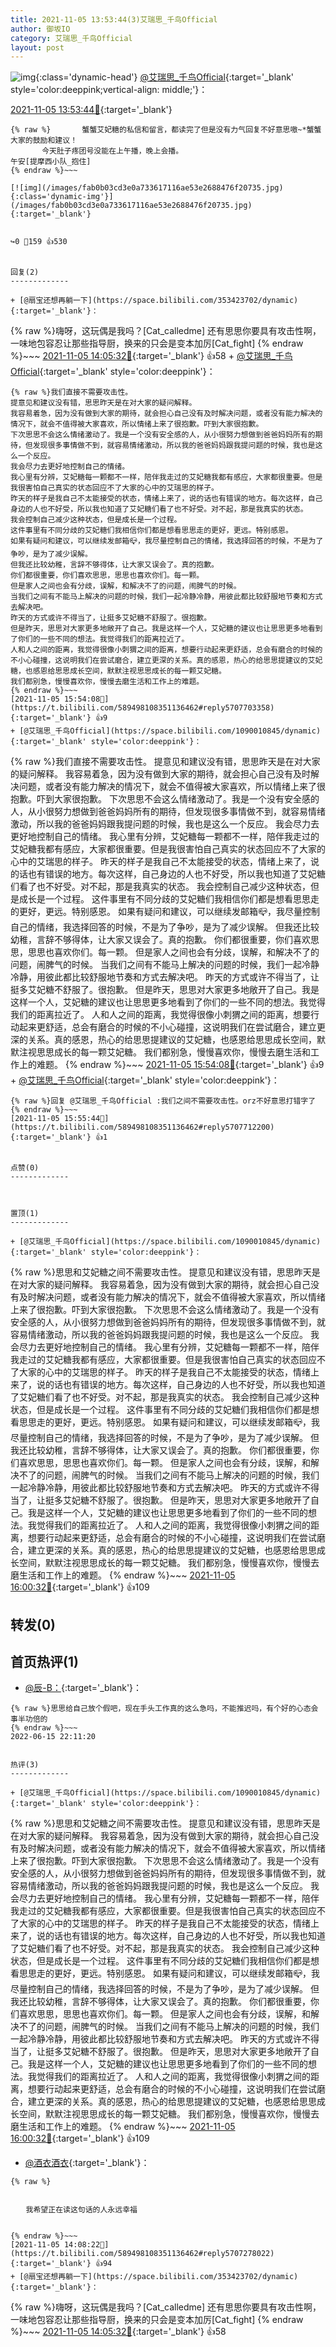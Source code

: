 ```yaml
---
title: 2021-11-05 13:53:44(3)艾瑞思_千鸟Official
author: 御坂IO
category: 艾瑞思_千鸟Official
layout: post
---
```


![img](/images/7e08840c56f251de28bdf766b647bd5fe9a5d50a.jpg){:class='dynamic-head'}
[@艾瑞思_千鸟Official](https://space.bilibili.com/1090010845/dynamic){:target='_blank' style='color:deeppink;vertical-align: middle;'}：

[2021-11-05 13:53:44🔗](https://t.bilibili.com/589498108351136462){:target='_blank'}

~~~
{% raw %}       蟹蟹艾妃糖的私信和留言，都读完了但是没有力气回复不好意思嗷~*蟹蟹大家的鼓励和建议！
       今天肚子疼团号没能在上午播，晚上会播。
午安[提摩西小队_抱住]
{% endraw %}~~~

[![img](/images/fab0b03cd3e0a733617116ae53e2688476f20735.jpg){:class='dynamic-img'}](/images/fab0b03cd3e0a733617116ae53e2688476f20735.jpg){:target='_blank'}


↪️0 💬159 👍530


回复(2)
-------------

+ [@扇宝还想再躺一下](https://space.bilibili.com/353423702/dynamic){:target='_blank'}：
~~~
{% raw %}嗨呀，这玩偶是我吗？[Cat_calledme]
还有思思你要具有攻击性啊，一味地包容忍让那些指导厨，换来的只会是变本加厉[Cat_fight]
{% endraw %}~~~
[2021-11-05 14:05:32🔗](https://t.bilibili.com/589498108351136462#reply5707266061){:target='_blank'} 👍58
    + [@艾瑞思_千鸟Official](https://space.bilibili.com/1090010845/dynamic){:target='_blank' style='color:deeppink'}：
~~~
{% raw %}我们直接不需要攻击性。
提意见和建议没有错，思思昨天是在对大家的疑问解释。
我容易着急，因为没有做到大家的期待，就会担心自己没有及时解决问题，或者没有能力解决的情况下，就会不值得被大家喜欢，所以情绪上来了很抱歉。吓到大家很抱歉。
下次思思不会这么情绪激动了。我是一个没有安全感的人，从小很努力想做到爸爸妈妈所有的期待，但发现很多事情做不到，就容易情绪激动，所以我的爸爸妈妈跟我提问题的时候，我也是这么一个反应。
我会尽力去更好地控制自己的情绪。
我心里有分辨，艾妃糖每一颗都不一样，陪伴我走过的艾妃糖我都有感应，大家都很重要。但是我很害怕自己真实的状态回应不了大家的心中的艾瑞思的样子。
昨天的样子是我自己不太能接受的状态，情绪上来了，说的话也有错误的地方。每次这样，自己身边的人也不好受，所以我也知道了艾妃糖们看了也不好受。对不起，那是我真实的状态。
我会控制自己减少这种状态，但是成长是一个过程。
这件事里有不同分歧的艾妃糖们我相信你们都是想看思思走的更好，更远。特别感恩。
如果有疑问和建议，可以继续发邮箱📪，我尽量控制自己的情绪，我选择回答的时候，不是为了争吵，是为了减少误解。
但我还比较幼稚，言辞不够得体，让大家又误会了。真的抱歉。
你们都很重要，你们喜欢思思，思思也喜欢你们。每一颗。
但是家人之间也会有分歧，误解，和解决不了的问题，闹脾气的时候。
当我们之间有不能马上解决的问题的时候，我们一起冷静冷静，用彼此都比较舒服地节奏和方式去解决吧。
昨天的方式或许不得当了，让挺多艾妃糖不舒服了。很抱歉。
但是昨天，思思对大家更多地敞开了自己。我是这样一个人，艾妃糖的建议也让思思更多地看到了你们的一些不同的想法。我觉得我们的距离拉近了。
人和人之间的距离，我觉得很像小刺猬之间的距离，想要行动起来更舒适，总会有磨合的时候的不小心碰撞，这说明我们在尝试磨合，建立更深的关系。真的感恩，热心的给思思提建议的艾妃糖，也感恩给思思成长空间，默默注视思思成长的每一颗艾妃糖。
我们都别急，慢慢喜欢你，慢慢去磨生活和工作上的难题。
{% endraw %}~~~
[2021-11-05 15:54:08🔗](https://t.bilibili.com/589498108351136462#reply5707703358){:target='_blank'} 👍9
+ [@艾瑞思_千鸟Official](https://space.bilibili.com/1090010845/dynamic){:target='_blank' style='color:deeppink'}：
~~~
{% raw %}我们直接不需要攻击性。
提意见和建议没有错，思思昨天是在对大家的疑问解释。
我容易着急，因为没有做到大家的期待，就会担心自己没有及时解决问题，或者没有能力解决的情况下，就会不值得被大家喜欢，所以情绪上来了很抱歉。吓到大家很抱歉。
下次思思不会这么情绪激动了。我是一个没有安全感的人，从小很努力想做到爸爸妈妈所有的期待，但发现很多事情做不到，就容易情绪激动，所以我的爸爸妈妈跟我提问题的时候，我也是这么一个反应。
我会尽力去更好地控制自己的情绪。
我心里有分辨，艾妃糖每一颗都不一样，陪伴我走过的艾妃糖我都有感应，大家都很重要。但是我很害怕自己真实的状态回应不了大家的心中的艾瑞思的样子。
昨天的样子是我自己不太能接受的状态，情绪上来了，说的话也有错误的地方。每次这样，自己身边的人也不好受，所以我也知道了艾妃糖们看了也不好受。对不起，那是我真实的状态。
我会控制自己减少这种状态，但是成长是一个过程。
这件事里有不同分歧的艾妃糖们我相信你们都是想看思思走的更好，更远。特别感恩。
如果有疑问和建议，可以继续发邮箱📪，我尽量控制自己的情绪，我选择回答的时候，不是为了争吵，是为了减少误解。
但我还比较幼稚，言辞不够得体，让大家又误会了。真的抱歉。
你们都很重要，你们喜欢思思，思思也喜欢你们。每一颗。
但是家人之间也会有分歧，误解，和解决不了的问题，闹脾气的时候。
当我们之间有不能马上解决的问题的时候，我们一起冷静冷静，用彼此都比较舒服地节奏和方式去解决吧。
昨天的方式或许不得当了，让挺多艾妃糖不舒服了。很抱歉。
但是昨天，思思对大家更多地敞开了自己。我是这样一个人，艾妃糖的建议也让思思更多地看到了你们的一些不同的想法。我觉得我们的距离拉近了。
人和人之间的距离，我觉得很像小刺猬之间的距离，想要行动起来更舒适，总会有磨合的时候的不小心碰撞，这说明我们在尝试磨合，建立更深的关系。真的感恩，热心的给思思提建议的艾妃糖，也感恩给思思成长空间，默默注视思思成长的每一颗艾妃糖。
我们都别急，慢慢喜欢你，慢慢去磨生活和工作上的难题。
{% endraw %}~~~
[2021-11-05 15:54:08🔗](https://t.bilibili.com/589498108351136462#reply5707703358){:target='_blank'} 👍9
    + [@艾瑞思_千鸟Official](https://space.bilibili.com/1090010845/dynamic){:target='_blank' style='color:deeppink'}：
~~~
{% raw %}回复 @艾瑞思_千鸟Official :我们之间不需要攻击性。orz不好意思打错字了
{% endraw %}~~~
[2021-11-05 15:55:44🔗](https://t.bilibili.com/589498108351136462#reply5707712200){:target='_blank'} 👍1


点赞(0)
-------------



置顶(1)
-------------

+ [@艾瑞思_千鸟Official](https://space.bilibili.com/1090010845/dynamic){:target='_blank' style='color:deeppink'}：
~~~
{% raw %}思思和艾妃糖之间不需要攻击性。
提意见和建议没有错，思思昨天是在对大家的疑问解释。
我容易着急，因为没有做到大家的期待，就会担心自己没有及时解决问题，或者没有能力解决的情况下，就会不值得被大家喜欢，所以情绪上来了很抱歉。吓到大家很抱歉。
下次思思不会这么情绪激动了。我是一个没有安全感的人，从小很努力想做到爸爸妈妈所有的期待，但发现很多事情做不到，就容易情绪激动，所以我的爸爸妈妈跟我提问题的时候，我也是这么一个反应。
我会尽力去更好地控制自己的情绪。
我心里有分辨，艾妃糖每一颗都不一样，陪伴我走过的艾妃糖我都有感应，大家都很重要。但是我很害怕自己真实的状态回应不了大家的心中的艾瑞思的样子。
昨天的样子是我自己不太能接受的状态，情绪上来了，说的话也有错误的地方。每次这样，自己身边的人也不好受，所以我也知道了艾妃糖们看了也不好受。对不起，那是我真实的状态。
我会控制自己减少这种状态，但是成长是一个过程。
这件事里有不同分歧的艾妃糖们我相信你们都是想看思思走的更好，更远。特别感恩。
如果有疑问和建议，可以继续发邮箱📪，我尽量控制自己的情绪，我选择回答的时候，不是为了争吵，是为了减少误解。
但我还比较幼稚，言辞不够得体，让大家又误会了。真的抱歉。
你们都很重要，你们喜欢思思，思思也喜欢你们。每一颗。
但是家人之间也会有分歧，误解，和解决不了的问题，闹脾气的时候。
当我们之间有不能马上解决的问题的时候，我们一起冷静冷静，用彼此都比较舒服地节奏和方式去解决吧。
昨天的方式或许不得当了，让挺多艾妃糖不舒服了。很抱歉。
但是昨天，思思对大家更多地敞开了自己。我是这样一个人，艾妃糖的建议也让思思更多地看到了你们的一些不同的想法。我觉得我们的距离拉近了。
人和人之间的距离，我觉得很像小刺猬之间的距离，想要行动起来更舒适，总会有磨合的时候的不小心碰撞，这说明我们在尝试磨合，建立更深的关系。真的感恩，热心的给思思提建议的艾妃糖，也感恩给思思成长空间，默默注视思思成长的每一颗艾妃糖。
我们都别急，慢慢喜欢你，慢慢去磨生活和工作上的难题。
{% endraw %}~~~
[2021-11-05 16:00:32🔗](https://t.bilibili.com/589498108351136462#reply5707729477){:target='_blank'} 👍109


转发(0)
-------------



首页热评(1)
-------------

+ [@辰-B：](https://space.bilibili.com/2049819230/dynamic){:target='_blank'}：
~~~
{% raw %}思思给自己放个假吧，现在手头工作真的这么急吗，不能推迟吗，有个好的心态会事半功倍的
{% endraw %}~~~
2022-06-15 22:11:20


热评(3)
-------------

+ [@艾瑞思_千鸟Official](https://space.bilibili.com/1090010845/dynamic){:target='_blank' style='color:deeppink'}：
~~~
{% raw %}思思和艾妃糖之间不需要攻击性。
提意见和建议没有错，思思昨天是在对大家的疑问解释。
我容易着急，因为没有做到大家的期待，就会担心自己没有及时解决问题，或者没有能力解决的情况下，就会不值得被大家喜欢，所以情绪上来了很抱歉。吓到大家很抱歉。
下次思思不会这么情绪激动了。我是一个没有安全感的人，从小很努力想做到爸爸妈妈所有的期待，但发现很多事情做不到，就容易情绪激动，所以我的爸爸妈妈跟我提问题的时候，我也是这么一个反应。
我会尽力去更好地控制自己的情绪。
我心里有分辨，艾妃糖每一颗都不一样，陪伴我走过的艾妃糖我都有感应，大家都很重要。但是我很害怕自己真实的状态回应不了大家的心中的艾瑞思的样子。
昨天的样子是我自己不太能接受的状态，情绪上来了，说的话也有错误的地方。每次这样，自己身边的人也不好受，所以我也知道了艾妃糖们看了也不好受。对不起，那是我真实的状态。
我会控制自己减少这种状态，但是成长是一个过程。
这件事里有不同分歧的艾妃糖们我相信你们都是想看思思走的更好，更远。特别感恩。
如果有疑问和建议，可以继续发邮箱📪，我尽量控制自己的情绪，我选择回答的时候，不是为了争吵，是为了减少误解。
但我还比较幼稚，言辞不够得体，让大家又误会了。真的抱歉。
你们都很重要，你们喜欢思思，思思也喜欢你们。每一颗。
但是家人之间也会有分歧，误解，和解决不了的问题，闹脾气的时候。
当我们之间有不能马上解决的问题的时候，我们一起冷静冷静，用彼此都比较舒服地节奏和方式去解决吧。
昨天的方式或许不得当了，让挺多艾妃糖不舒服了。很抱歉。
但是昨天，思思对大家更多地敞开了自己。我是这样一个人，艾妃糖的建议也让思思更多地看到了你们的一些不同的想法。我觉得我们的距离拉近了。
人和人之间的距离，我觉得很像小刺猬之间的距离，想要行动起来更舒适，总会有磨合的时候的不小心碰撞，这说明我们在尝试磨合，建立更深的关系。真的感恩，热心的给思思提建议的艾妃糖，也感恩给思思成长空间，默默注视思思成长的每一颗艾妃糖。
我们都别急，慢慢喜欢你，慢慢去磨生活和工作上的难题。
{% endraw %}~~~
[2021-11-05 16:00:32🔗](https://t.bilibili.com/589498108351136462#reply5707729477){:target='_blank'} 👍109
+ [@酒衣酒衣](https://space.bilibili.com/35012229/dynamic){:target='_blank'}：
~~~
{% raw %}⠀
⠀⠀
⠀⠀
⠀ ⠀我希望正在读这句话的人永远幸福   ⠀
⠀
⠀
{% endraw %}~~~
[2021-11-05 14:08:22🔗](https://t.bilibili.com/589498108351136462#reply5707278022){:target='_blank'} 👍94
+ [@扇宝还想再躺一下](https://space.bilibili.com/353423702/dynamic){:target='_blank'}：
~~~
{% raw %}嗨呀，这玩偶是我吗？[Cat_calledme]
还有思思你要具有攻击性啊，一味地包容忍让那些指导厨，换来的只会是变本加厉[Cat_fight]
{% endraw %}~~~
[2021-11-05 14:05:32🔗](https://t.bilibili.com/589498108351136462#reply5707266061){:target='_blank'} 👍58


